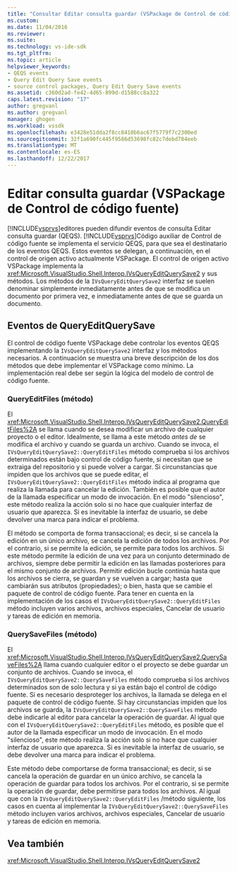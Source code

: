 ```yaml
---
title: "Consultar Editar consulta guardar (VSPackage de Control de código fuente) | Documentos de Microsoft"
ms.custom: 
ms.date: 11/04/2016
ms.reviewer: 
ms.suite: 
ms.technology: vs-ide-sdk
ms.tgt_pltfrm: 
ms.topic: article
helpviewer_keywords:
- QEQS events
- Query Edit Query Save events
- source control packages, Query Edit Query Save events
ms.assetid: c360d2ad-fe42-4d65-899d-d1588cc8a322
caps.latest.revision: "17"
author: gregvanl
ms.author: gregvanl
manager: ghogen
ms.workload: vssdk
ms.openlocfilehash: e3428e51dda2f8cc8410b6ac67f5779f7c2300ed
ms.sourcegitcommit: 32f1a690fc445f9586d53698fc82c7debd784eeb
ms.translationtype: MT
ms.contentlocale: es-ES
ms.lasthandoff: 12/22/2017
---
```

# <a name="query-edit-query-save-source-control-vspackage"></a>Editar consulta guardar (VSPackage de Control de código fuente)
[!INCLUDE[vsprvs](../../code-quality/includes/vsprvs_md.md)]editores pueden difundir eventos de consulta Editar consulta guardar (QEQS). [!INCLUDE[vsprvs](../../code-quality/includes/vsprvs_md.md)]Código auxiliar de Control de código fuente se implementa el servicio QEQS, para que sea el destinatario de los eventos QEQS. Estos eventos se delegan, a continuación, en el control de origen activo actualmente VSPackage. El control de origen activo VSPackage implementa la <xref:Microsoft.VisualStudio.Shell.Interop.IVsQueryEditQuerySave2> y sus métodos. Los métodos de la `IVsQueryEditQuerySave2` interfaz se suelen denominar simplemente inmediatamente antes de que se modifica un documento por primera vez, e inmediatamente antes de que se guarda un documento.  
  
## <a name="queryeditquerysave-events"></a>Eventos de QueryEditQuerySave  
 El control de código fuente VSPackage debe controlar los eventos QEQS implementando la `IVsQueryEditQuerySave2` interfaz y los métodos necesarios. A continuación se muestra una breve descripción de los dos métodos que debe implementar el VSPackage como mínimo. La implementación real debe ser según la lógica del modelo de control de código fuente.  
  
### <a name="queryeditfiles-method"></a>QueryEditFiles (método)  
 El <xref:Microsoft.VisualStudio.Shell.Interop.IVsQueryEditQuerySave2.QueryEditFiles%2A> se llama cuando se desea modificar un archivo de cualquier proyecto o el editor. Idealmente, se llama a este método *antes de* se modifica el archivo y cuando se guarda un archivo. Cuando se invoca, el `IVsQueryEditQuerySave2::QueryEditFiles` método comprueba si los archivos determinados están bajo control de código fuente, si necesitan que se extraiga del repositorio y si puede volver a cargar. Si circunstancias que impiden que los archivos que se puede editar, el `IVsQueryEditQuerySave2::QueryEditFiles` método indica al programa que realiza la llamada para cancelar la edición. También es posible que el autor de la llamada especificar un modo de invocación. En el modo "silencioso", este método realiza la acción solo si no hace que cualquier interfaz de usuario que aparezca. Si es inevitable la interfaz de usuario, se debe devolver una marca para indicar el problema.  
  
 El método se comporta de forma transaccional; es decir, si se cancela la edición en un único archivo, se cancela la edición de todos los archivos. Por el contrario, si se permite la edición, se permite para todos los archivos. Si este método permite la edición de una vez para un conjunto determinado de archivos, siempre debe permitir la edición en las llamadas posteriores para el mismo conjunto de archivos. Permitir edición bucle continúa hasta que los archivos se cierra, se guardan y se vuelven a cargar; hasta que cambiarán sus atributos (propiedades); o bien, hasta que se cambie el paquete de control de código fuente. Para tener en cuenta en la implementación de los casos el `IVsQueryEditQuerySave2::QueryEditFiles` método incluyen varios archivos, archivos especiales, Cancelar de usuario y tareas de edición en memoria.  
  
### <a name="querysavefiles-method"></a>QuerySaveFiles (método)  
 El <xref:Microsoft.VisualStudio.Shell.Interop.IVsQueryEditQuerySave2.QuerySaveFiles%2A> llama cuando cualquier editor o el proyecto se debe guardar un conjunto de archivos. Cuando se invoca, el `IVsQueryEditQuerySave2::QuerySaveFiles` método comprueba si los archivos determinados son de solo lectura y si ya están bajo el control de código fuente. Si es necesario desproteger los archivos, la llamada se delega en el paquete de control de código fuente. Si hay circunstancias impiden que los archivos se guarda, la `IVsQueryEditQuerySave2::QuerySaveFiles` método debe indicarle al editor para cancelar la operación de guardar. Al igual que con el `IVsQueryEditQuerySave2::QueryEditFiles` método, es posible que el autor de la llamada especificar un modo de invocación. En el modo "silencioso", este método realiza la acción solo si no hace que cualquier interfaz de usuario que aparezca. Si es inevitable la interfaz de usuario, se debe devolver una marca para indicar el problema.  
  
 Este método debe comportarse de forma transaccional; es decir, si se cancela la operación de guardar en un único archivo, se cancela la operación de guardar para todos los archivos. Por el contrario, si se permite la operación de guardar, debe permitirse para todos los archivos. Al igual que con la `IVsQueryEditQuerySave2::QueryEditFiles` /método siguiente, los casos en cuenta al implementar la `IVsQueryEditQuerySave2::QuerySaveFiles` método incluyen varios archivos, archivos especiales, Cancelar de usuario y tareas de edición en memoria.  
  
## <a name="see-also"></a>Vea también  
 <xref:Microsoft.VisualStudio.Shell.Interop.IVsQueryEditQuerySave2>